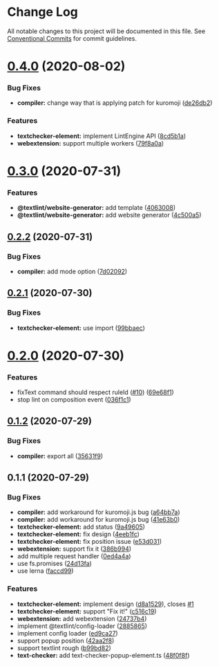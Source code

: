 # Change Log

All notable changes to this project will be documented in this file.
See [Conventional Commits](https://conventionalcommits.org) for commit guidelines.

# [0.4.0](https://github.com/textlint/editor/compare/v0.3.0...v0.4.0) (2020-08-02)


### Bug Fixes

* **compiler:** change way that is applying patch for kuromoji ([de26db2](https://github.com/textlint/editor/commit/de26db2aefb7ca80d7cfd5d1d948892d3c766271))


### Features

* **textchecker-element:** implement LintEngine API ([8cd5b1a](https://github.com/textlint/editor/commit/8cd5b1a7fa3abcddb85aa42daecb9db511782c41))
* **webextension:** support multiple workers ([79f8a0a](https://github.com/textlint/editor/commit/79f8a0adfcdac2a731861fbd81f17c2485f7a4cd))





# [0.3.0](https://github.com/textlint/editor/compare/v0.2.2...v0.3.0) (2020-07-31)


### Features

* **@textlint/website-generator:** add template ([4063008](https://github.com/textlint/editor/commit/4063008b2c706d3ed4eeec72f91e4c762476e08a))
* **@textlint/website-generator:** add website generator ([4c500a5](https://github.com/textlint/editor/commit/4c500a526fac6ad4a0393b7babc6f5501fbed950))





## [0.2.2](https://github.com/textlint/editor/compare/v0.2.1...v0.2.2) (2020-07-31)


### Bug Fixes

* **compiler:** add mode option ([7d02092](https://github.com/textlint/editor/commit/7d02092dd0b2bcbfbd8c6899a66adaf4619f61cb))





## [0.2.1](https://github.com/textlint/editor/compare/v0.2.0...v0.2.1) (2020-07-30)


### Bug Fixes

* **textchecker-element:** use import ([99bbaec](https://github.com/textlint/editor/commit/99bbaecb16a0775085c9be7b7f54d500266ff2e0))





# [0.2.0](https://github.com/textlint/editor/compare/v0.1.2...v0.2.0) (2020-07-30)


### Features

* fixText command should respect ruleId ([#10](https://github.com/textlint/editor/issues/10)) ([69e68f1](https://github.com/textlint/editor/commit/69e68f18ca1917de7d448285e167add2c8226ed1))
* stop lint on composition event ([036f1c1](https://github.com/textlint/editor/commit/036f1c17c5d981695b19cda57b3c84c4a9910c54))





## [0.1.2](https://github.com/textlint/editor/compare/v0.1.1...v0.1.2) (2020-07-29)


### Bug Fixes

* **compiler:** export all ([35631f9](https://github.com/textlint/editor/commit/35631f93546fb579ce93db6fe244a4bcce6c536f))





## 0.1.1 (2020-07-29)


### Bug Fixes

* **compiler:** add workaround for kuromoji.js bug ([a64bb7a](https://github.com/textlint/editor/commit/a64bb7a3e4f285322456ae5ef8ec3f353098fcd8))
* **compiler:** add workaround for kuromoji.js bug ([41e63b0](https://github.com/textlint/editor/commit/41e63b0f46dcf82314a502e1d2e36a7533afcb6b))
* **textchecker-element:** add status ([9a49605](https://github.com/textlint/editor/commit/9a496056791e7e9f8d3e3649cd73d54ae143223f))
* **textchecker-element:** fix design ([4eeb1fc](https://github.com/textlint/editor/commit/4eeb1fc7ea0c2c6b60a4827f61d3b76eab66b6c1))
* **textchecker-element:** fix position issue ([e53d031](https://github.com/textlint/editor/commit/e53d0314a2c78c9433fefb4a7ac2cf5be78d16b9))
* **webextension:**  support fix it ([386b994](https://github.com/textlint/editor/commit/386b9944776ebf6f4e97b7f33dbf01c12ccc6168))
* add multiple request handler ([0ed4a4a](https://github.com/textlint/editor/commit/0ed4a4aae6ded8f053070b9ff2f74adc64aa98ce))
* use fs.promises ([24d13fa](https://github.com/textlint/editor/commit/24d13fa6109de7787191c730649e0ed02f119d53))
* use lerna ([faccd99](https://github.com/textlint/editor/commit/faccd9911c49aa06058564bcf21e21ef63567c4a))


### Features

* **textchecker-element:** implement design ([d8a1529](https://github.com/textlint/editor/commit/d8a15296f70ddacbb01d435c984645d7d3625eac)), closes [#1](https://github.com/textlint/editor/issues/1)
* **textchecker-element:** support "Fix it!" ([c516c19](https://github.com/textlint/editor/commit/c516c19445d55a9bdeace723efc2a1737d4e1550))
* **webextension:** add webextension ([24737b4](https://github.com/textlint/editor/commit/24737b41f9d7e0a1af4109197b990f4bbc8905f9))
* implement @textlint/config-loader ([2885865](https://github.com/textlint/editor/commit/28858652e43712ee7db032716c5ef417f42789c1))
* implement config loader ([ed9ca27](https://github.com/textlint/editor/commit/ed9ca273b88fd737e5d65c79c5c66778e0dd4b48))
* support popup position ([42aa2f8](https://github.com/textlint/editor/commit/42aa2f8df6d0767c5a7fdeb9fbd63cf70ca37b93))
* support textlint rough ([b99bd82](https://github.com/textlint/editor/commit/b99bd82ee484df4ade771cafd346e11100ca023f))
* **text-checker:** add text-checker-popup-element.ts ([48f0f8f](https://github.com/textlint/editor/commit/48f0f8fd5ba962ea3b5dfc245bea11b2513efccc))
